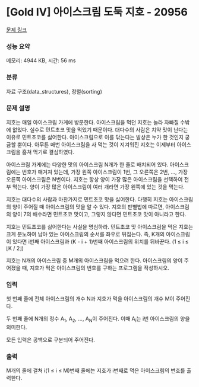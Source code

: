 # [Gold IV] 아이스크림 도둑 지호 - 20956 

[문제 링크](https://www.acmicpc.net/problem/20956) 

### 성능 요약

메모리: 4944 KB, 시간: 56 ms

### 분류

자료 구조(data_structures), 정렬(sorting)

### 문제 설명

<p>지호는 매일 아이스크림 가게에 방문한다. 아이스크림을 먹던 지호는 놀라 자빠질 수밖에 없었다. 실수로 민트초코 맛을 먹었기 때문이다. 대다수의 사람은 치약 맛이 난다는 이유로 민트초코를 싫어한다. 아이스크림으로 이를 닦는다는 발상은 누가 한 것인지 궁금할 뿐이다. 아무튼 매번 아이스크림을 사 먹는 것이 지겨워진 지호는 이제부터 아이스크림을 훔쳐 먹기로 결심하였다.</p>

<p>아이스크림 가게에는 다양한 맛의 아이스크림 N개가 한 줄로 배치되어 있다. 아이스크림에는 번호가 매겨져 있는데, 가장 왼쪽 아이스크림이 1번, 그 오른쪽은 2번, ..., 가장 오른쪽 아이스크림은 N번이다. 지호는 항상 양이 가장 많은 아이스크림을 선택하여 전부 먹는다. 양이 가장 많은 아이스크림이 여러 개라면 가장 왼쪽에 있는 것을 먹는다.</p>

<p>지호는 대다수의 사람과 마찬가지로 민트초코 맛을 싫어한다. 다행히 지호는 아이스크림의 양이 주어질 때 아이스크림의 맛을 알 수 있다. 지호의 판별법에 따르면, 아이스크림의 양이 7의 배수라면 민트초코 맛이고, 그렇지 않다면 민트초코 맛이 아니라고 한다.</p>

<p>지호는 민트초코를 싫어한다는 사실을 명심하라. 민트초코 맛 아이스크림을 먹은 지호는 크게 분노하여 남아 있는 아이스크림의 순서를 좌우로 뒤집는다. 즉, K개의 아이스크림이 있다면 i번째 아이스크림과 (K - i + 1)번째 아이스크림의 위치를 뒤바꾼다. (1 ≤ i ≤ ⌊K / 2⌋)</p>

<p>지호는 N개의 아이스크림 중 M개의 아이스크림을 먹으려 한다. 아이스크림의 양이 주어졌을 때, 지호가 먹은 아이스크림의 번호를 구하는 프로그램을 작성하시오.</p>

### 입력 

 <p>첫 번째 줄에 전체 아이스크림의 개수 N과 지호가 먹을 아이스크림의 개수 M이 주어진다.</p>

<p>두 번째 줄에 N개의 정수 A<sub>1</sub>, A<sub>2</sub>, ..., A<sub>N</sub>이 주어진다. 이때 A<sub>i</sub>는 i번 아이스크림의 양을 의미한다.</p>

<p>모든 입력은 공백으로 구분되어 주어진다.</p>

### 출력 

 <p>M개의 줄에 걸쳐 i(1 ≤ i ≤ M)번째 줄에는 지호가 i번째로 먹은 아이스크림의 번호를 출력한다.</p>

